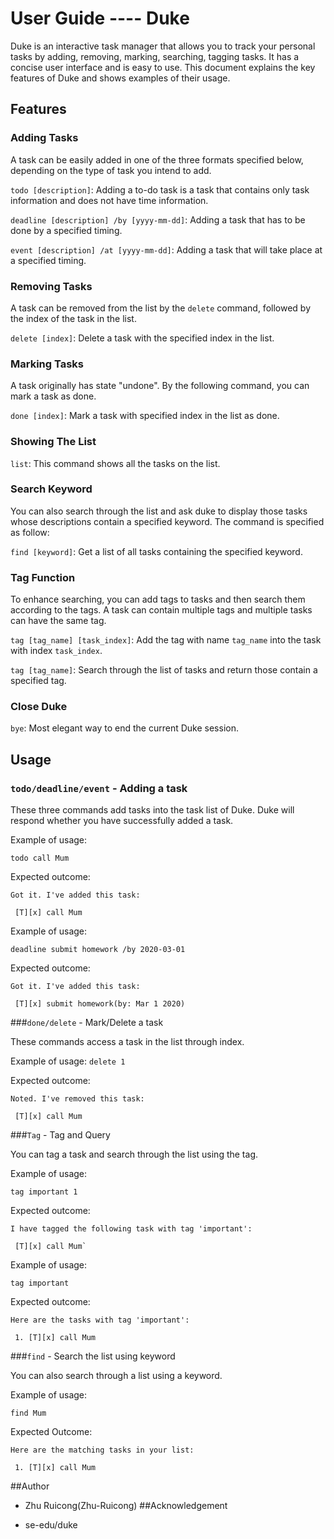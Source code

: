 # User Guide ---- Duke
Duke is an interactive task manager that allows you to track your personal tasks by adding, 
removing, marking, searching, tagging tasks. It has a concise user interface and is easy to use.
This document explains the key features of Duke and shows examples of their usage.
## Features 

### Adding Tasks
A task can be easily added in one of the three formats specified below, depending on the 
type of task you intend to add.

`todo [description]`: Adding a to-do task is a task that contains only 
task information and does not have time information.

`deadline [description] /by [yyyy-mm-dd]`: Adding a task that has to be done by a specified timing.

`event [description] /at [yyyy-mm-dd]`: Adding a task that will take place at a specified timing.

### Removing Tasks
A task can be removed from the list by the `delete` command, followed by the index of the task in the list.

`delete [index]`: Delete a task with the specified index in the list.

### Marking Tasks
A task originally has state "undone". By the following command, you can mark a task as done.

`done [index]`: Mark a task with specified index in the list as done.

### Showing The List 
`list`: This command shows all the tasks on the list.

### Search Keyword
You can also search through the list and ask duke to display those tasks whose descriptions contain a specified keyword.
The command is specified as follow:

`find [keyword]`: Get a list of all tasks containing the specified keyword.

### Tag Function
To enhance searching, you can add tags to tasks and then search them according to the tags. A task can contain
multiple tags and multiple tasks can have the same tag.

`tag [tag_name] [task_index]`: Add the tag with name `tag_name` into the task with index `task_index`.

`tag [tag_name]`: Search through the list of tasks and return those contain a specified tag.

### Close Duke

`bye`: Most elegant way to end the current Duke session.

## Usage

### `todo/deadline/event` - Adding a task

These three commands add tasks into the task list of Duke. Duke will respond whether you have
successfully added a task.

Example of usage: 

`todo call Mum`

Expected outcome:
````
Got it. I've added this task:

 [T][x] call Mum
````
Example of usage: 

`deadline submit homework /by 2020-03-01`

Expected outcome:
````
Got it. I've added this task:

 [T][x] submit homework(by: Mar 1 2020)
````
###`done/delete` - Mark/Delete a task

These commands access a task in the list through index.

Example of usage:
`delete 1`

Expected outcome:
````
Noted. I've removed this task: 

 [T][x] call Mum
````
###`Tag` - Tag and Query

You can tag a task and search through the list using the tag.

Example of usage:

`tag important 1`

Expected outcome:

````
I have tagged the following task with tag 'important':

 [T][x] call Mum`
````

Example of usage:

`tag important`

Expected outcome:
````
Here are the tasks with tag 'important': 

 1. [T][x] call Mum
````
###`find` - Search the list using keyword

You can also search through a list using a keyword.

Example of usage:

`find Mum`

Expected Outcome:

````
Here are the matching tasks in your list: 

 1. [T][x] call Mum
````

##Author
* Zhu Ruicong(Zhu-Ruicong)
##Acknowledgement

* se-edu/duke